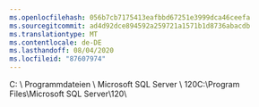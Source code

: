 ```yaml
---
ms.openlocfilehash: 056b7cb7175413eafbbd67251e3999dca46ceefa
ms.sourcegitcommit: ad4d92dce894592a259721a1571b1d8736abacdb
ms.translationtype: MT
ms.contentlocale: de-DE
ms.lasthandoff: 08/04/2020
ms.locfileid: "87607974"
---
```

<span data-ttu-id="b3478-101">C: \\ Programmdateien \\ Microsoft SQL Server \\ 120</span><span class="sxs-lookup"><span data-stu-id="b3478-101">C:\\Program Files\\Microsoft SQL Server\\120</span></span>\\
